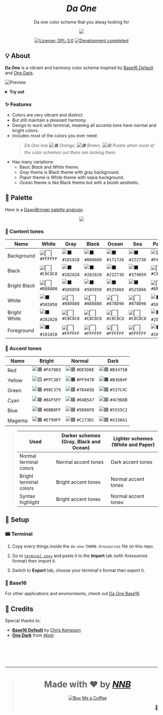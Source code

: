 <h1 align="center"><i>Da One</i></h1>
<p align="center">Da one color scheme that you alway looking for</p>
<p align="center"><img src="https://user-images.githubusercontent.com/43980777/131148830-0c7e501c-7601-4321-826e-f4b199675c60.png"></p>
<p align="center"><a href="https://github.com/NNBnh/baseone/blob/main/LICENSE"><img src="https://img.shields.io/badge/license-gpl--3.0-%235890F8.svg?labelColor=525866&style=for-the-badge&logoColor=FFFFFF" alt="License: GPL-3.0"></a> <a href="https://gist.github.com/NNBnh/9ef453aba3efce26046e0d3119dab5a7#development-completed"><img src="https://img.shields.io/badge/development-completed-%235890F8.svg?labelColor=525866&style=for-the-badge&logoColor=FFFFFF" alt="Development completed"></a></p>

## 💡 About
**Da One** is a vibrant and harmony color scheme inspired by [Base16 Default](https://github.com/chriskempson/base16-default-schemes) and [One Dark](https://github.com/atom/atom/tree/master/packages/one-dark-syntax).

![Preview](https://user-images.githubusercontent.com/43980777/147735385-a845ec33-4309-426e-b2c7-27c50d540920.png)

<details>
<summary><b>Try out</b></summary>
<br>

```sh
curl https://raw.githubusercontent.com/NNBnh/da-one/main/da-one-white.cat
```

```sh
curl https://raw.githubusercontent.com/NNBnh/da-one/main/da-one-gray.cat
```

```sh
curl https://raw.githubusercontent.com/NNBnh/da-one/main/da-one-black.cat
```

```sh
curl https://raw.githubusercontent.com/NNBnh/da-one/main/da-one-ocean.cat
```

```sh
curl https://raw.githubusercontent.com/NNBnh/da-one/main/da-one-sea.cat
```

```sh
curl https://raw.githubusercontent.com/NNBnh/da-one/main/da-one-paper.cat
```

<br>
</details>

### ✨ Features
- Colors are very vibrant and distinct.
- But still maintain a pleasant harmony.
- Design to work with terminal, meaning all accents tone have normal and bright colors.
- Includes most of the colors you ever need:
  > *Da One has ![🟧](https://place-hold.it/12x12/FF9470?text=+) Orange, ![🟫](https://place-hold.it/12x12/B3684F?text=+) Brown, ![🟪](https://place-hold.it/12x12/5555C2?text=+) Purple when most of the color schemes out there are lacking them.*
- Has many variations:
  - Basic *Black* and *White* theme.
  - *Gray* theme is Black theme with gray background.
  - *Paper* theme is White theme with sepia background.
  - *Ocean* theme is like Black theme but with a bluish aesthetic.

## 🎨 Palette
Here is a [DawnBringer palette analysis](https://lospec.com/palettes/dawnbringer-palette-analyser):

<p align="center"><a href="https://lospec.com/i/5hh8"><img src="https://user-images.githubusercontent.com/43980777/131148747-590f48ce-292d-4f36-a5f5-bfff4118577a.png"></a></p>

### 🔳 Content tones

| Name         | White                                                      | Gray                                                       | Black                                                      | Ocean                                                      | Sea                                                        | Paper                                                      |
| ------------ | ---------------------------------------------------------- | ---------------------------------------------------------- | ---------------------------------------------------------- | ---------------------------------------------------------- | ---------------------------------------------------------- | ---------------------------------------------------------- |
| Background   | ![⬜](https://place-hold.it/16x16/FFFFFF?text=+) `#FFFFFF` | ![⬛](https://place-hold.it/16x16/181818?text=+) `#181818` | ![⬛](https://place-hold.it/16x16/000000?text=+) `#000000` | ![⬛](https://place-hold.it/16x16/171726?text=+) `#171726` | ![⬛](https://place-hold.it/16x16/22273D?text=+) `#22273D` | ![🟨](https://place-hold.it/16x16/FAF0DC?text=+) `#FAF0DC` |
| Black        | ![⬜](https://place-hold.it/16x16/C8C8C8?text=+) `#C8C8C8` | ![⬛](https://place-hold.it/16x16/282828?text=+) `#282828` | ![⬛](https://place-hold.it/16x16/282828?text=+) `#282828` | ![⬛](https://place-hold.it/16x16/22273D?text=+) `#22273D` | ![⬛](https://place-hold.it/16x16/374059?text=+) `#374059` | ![⬜](https://place-hold.it/16x16/C8C8C8?text=+) `#C8C8C8` |
| Bright Black | ![⬜](https://place-hold.it/16x16/888888?text=+) `#888888` | ![⬛](https://place-hold.it/16x16/585858?text=+) `#585858` | ![⬛](https://place-hold.it/16x16/585858?text=+) `#585858` | ![⬛](https://place-hold.it/16x16/525866?text=+) `#525866` | ![⬛](https://place-hold.it/16x16/525866?text=+) `#525866` | ![⬜](https://place-hold.it/16x16/888888?text=+) `#888888` |
| White        | ![⬛](https://place-hold.it/16x16/585858?text=+) `#585858` | ![⬜](https://place-hold.it/16x16/888888?text=+) `#888888` | ![⬜](https://place-hold.it/16x16/888888?text=+) `#888888` | ![⬜](https://place-hold.it/16x16/878D96?text=+) `#878D96` | ![⬜](https://place-hold.it/16x16/878D96?text=+) `#878D96` | ![⬛](https://place-hold.it/16x16/585858?text=+) `#585858` |
| Bright White | ![⬛](https://place-hold.it/16x16/282828?text=+) `#282828` | ![⬜](https://place-hold.it/16x16/C8C8C8?text=+) `#C8C8C8` | ![⬜](https://place-hold.it/16x16/C8C8C8?text=+) `#C8C8C8` | ![⬜](https://place-hold.it/16x16/C8C8C8?text=+) `#C8C8C8` | ![⬜](https://place-hold.it/16x16/C8C8C8?text=+) `#C8C8C8` | ![⬛](https://place-hold.it/16x16/282828?text=+) `#282828` |
| Foreground   | ![⬛](https://place-hold.it/16x16/181818?text=+) `#181818` | ![⬜](https://place-hold.it/16x16/FFFFFF?text=+) `#FFFFFF` | ![⬜](https://place-hold.it/16x16/FFFFFF?text=+) `#FFFFFF` | ![⬜](https://place-hold.it/16x16/FFFFFF?text=+) `#FFFFFF` | ![⬜](https://place-hold.it/16x16/FFFFFF?text=+) `#FFFFFF` | ![⬛](https://place-hold.it/16x16/181818?text=+) `#181818` |

### 🌈 Accent tones

| Name    | Bright                                                     | Normal                                                     | Dark                                                       |
| ------- | ---------------------------------------------------------- | ---------------------------------------------------------- | ---------------------------------------------------------- |
| Red     | ![🟥](https://place-hold.it/16x16/FA7883?text=+) `#FA7883` | ![🟥](https://place-hold.it/16x16/DE5D6E?text=+) `#DE5D6E` | ![🟥](https://place-hold.it/16x16/B3475B?text=+) `#B3475B` |
| Yellow  | ![🟨](https://place-hold.it/16x16/FFC387?text=+) `#FFC387` | ![🟧](https://place-hold.it/16x16/FF9470?text=+) `#FF9470` | ![🟫](https://place-hold.it/16x16/B3684F?text=+) `#B3684F` |
| Green   | ![🟩](https://place-hold.it/16x16/98C379?text=+) `#98C379` | ![🟩](https://place-hold.it/16x16/76A85D?text=+) `#76A85D` | ![🟩](https://place-hold.it/16x16/537C4C?text=+) `#537C4C` |
| Cyan    | ![🟦](https://place-hold.it/16x16/8AF5FF?text=+) `#8AF5FF` | ![🟦](https://place-hold.it/16x16/64B5A7?text=+) `#64B5A7` | ![🟦](https://place-hold.it/16x16/4C988B?text=+) `#4C988B` |
| Blue    | ![🟦](https://place-hold.it/16x16/6BB8FF?text=+) `#6BB8FF` | ![🟦](https://place-hold.it/16x16/5890F8?text=+) `#5890F8` | ![🟦](https://place-hold.it/16x16/5555C2?text=+) `#5555C2` |
| Magenta | ![🟪](https://place-hold.it/16x16/E799FF?text=+) `#E799FF` | ![🟪](https://place-hold.it/16x16/C173D1?text=+) `#C173D1` | ![🟪](https://place-hold.it/16x16/A158A1?text=+) `#A158A1` |

> | Used                   | Darker schemes (Gray, Black and Ocean) | Lighter schemes (White and Paper) |
> | ---------------------- | -------------------------------------- | --------------------------------- |
> | Normal terminal colors | Normal accent tones                    | Dark accent tones                 |
> | Bright terminal colors | Bright accent tones                    | Normal accent tones               |
> | Syntax highlight       | Bright accent tones                    | Normal accent tones               |

## 🚀 Setup
### 📟 Terminal
1. Copy every things inside the `da-one-THEME.Xresources` file on this repo.

2. Go to [`terminal.sexy`](https://terminal.sexy) and paste it to the **Import** tab (with Xresources format) then import it.

3. Switch to **Export** tab, choose your terminal's format then export it.

### 🚥 Base16
For other applications and environments, check out [Da One Base16](https://github.com/NNBnh/base16-da-one-schemes).

## 💌 Credits
Special thanks to:
- [**Base16 Default**](https://github.com/chriskempson/base16-default-schemes) by [Chris Kempson](https://github.com/chriskempson)
- [**One Dark**](https://github.com/atom/atom/tree/master/packages/one-dark-syntax) from [Atom](https://atom.io)

<br><br><br><br>

---

> <h1 align="center">Made with ❤️ by <a href="https://github.com/NNBnh"><i>NNB</i></a></h1>
>
> <p align="center"><a href="https://www.buymeacoffee.com/nnbnh"><img src="https://img.shields.io/badge/buy_me_a_coffee%20-%23FFC387.svg?logo=buy-me-a-coffee&logoColor=333333&style=for-the-badge" alt="Buy Me a Coffee"></a></p>
>
> <p align="right"><a href="https://cocoamoss.com/colors-of-your-world/colors-of-your-world.html" title="Easter egg">🥚</a></p>
